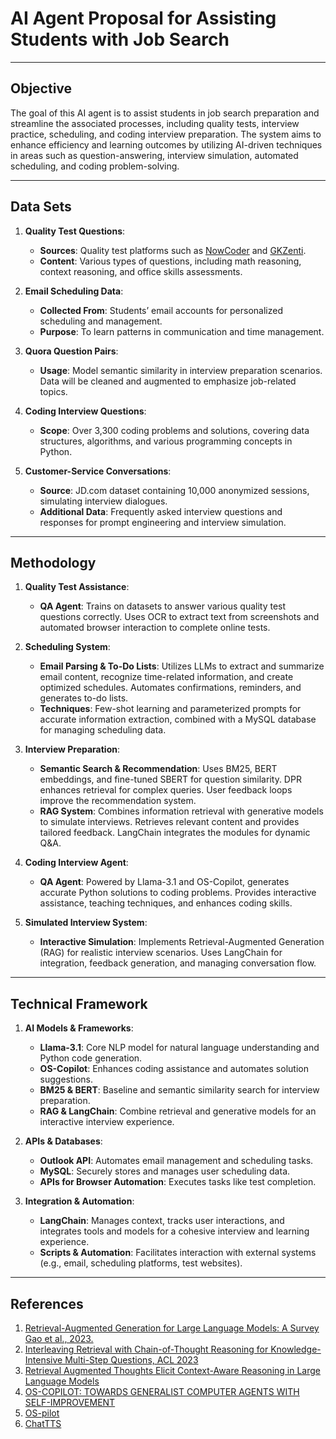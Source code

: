 # AI Agent Proposal for Assisting Students with Job Search

---

## Objective

The goal of this AI agent is to assist students in job search preparation and streamline the associated processes, including quality tests, interview practice, scheduling, and coding interview preparation. The system aims to enhance efficiency and learning outcomes by utilizing AI-driven techniques in areas such as question-answering, interview simulation, automated scheduling, and coding problem-solving.

---

## Data Sets

1. **Quality Test Questions**:
   - **Sources**: Quality test platforms such as [NowCoder](https://www.nowcoder.com/exam/intelligent?type=vip) and [GKZenti](https://www.gkzenti.cn/paper/1723610466312).
   - **Content**: Various types of questions, including math reasoning, context reasoning, and office skills assessments.

2. **Email Scheduling Data**:
   - **Collected From**: Students’ email accounts for personalized scheduling and management.
   - **Purpose**: To learn patterns in communication and time management.

3. **Quora Question Pairs**:
   - **Usage**: Model semantic similarity in interview preparation scenarios. Data will be cleaned and augmented to emphasize job-related topics.

4. **Coding Interview Questions**:
   - **Scope**: Over 3,300 coding problems and solutions, covering data structures, algorithms, and various programming concepts in Python.

5. **Customer-Service Conversations**:
   - **Source**: JD.com dataset containing 10,000 anonymized sessions, simulating interview dialogues.
   - **Additional Data**: Frequently asked interview questions and responses for prompt engineering and interview simulation.

---

## Methodology

1. **Quality Test Assistance**:
   - **QA Agent**: Trains on datasets to answer various quality test questions correctly. Uses OCR to extract text from screenshots and automated browser interaction to complete online tests.

2. **Scheduling System**:
   - **Email Parsing & To-Do Lists**: Utilizes LLMs to extract and summarize email content, recognize time-related information, and create optimized schedules. Automates confirmations, reminders, and generates to-do lists.
   - **Techniques**: Few-shot learning and parameterized prompts for accurate information extraction, combined with a MySQL database for managing scheduling data.

3. **Interview Preparation**:
   - **Semantic Search & Recommendation**: Uses BM25, BERT embeddings, and fine-tuned SBERT for question similarity. DPR enhances retrieval for complex queries. User feedback loops improve the recommendation system.
   - **RAG System**: Combines information retrieval with generative models to simulate interviews. Retrieves relevant content and provides tailored feedback. LangChain integrates the modules for dynamic Q&A.

4. **Coding Interview Agent**:
   - **QA Agent**: Powered by Llama-3.1 and OS-Copilot, generates accurate Python solutions to coding problems. Provides interactive assistance, teaching techniques, and enhances coding skills.

5. **Simulated Interview System**:
   - **Interactive Simulation**: Implements Retrieval-Augmented Generation (RAG) for realistic interview scenarios. Uses LangChain for integration, feedback generation, and managing conversation flow.

---

## Technical Framework

1. **AI Models & Frameworks**:
   - **Llama-3.1**: Core NLP model for natural language understanding and Python code generation.
   - **OS-Copilot**: Enhances coding assistance and automates solution suggestions.
   - **BM25 & BERT**: Baseline and semantic similarity search for interview preparation.
   - **RAG & LangChain**: Combine retrieval and generative models for an interactive interview experience.

2. **APIs & Databases**:
   - **Outlook API**: Automates email management and scheduling tasks.
   - **MySQL**: Securely stores and manages user scheduling data.
   - **APIs for Browser Automation**: Executes tasks like test completion.

3. **Integration & Automation**:
   - **LangChain**: Manages context, tracks user interactions, and integrates tools and models for a cohesive interview and learning experience.
   - **Scripts & Automation**: Facilitates interaction with external systems (e.g., email, scheduling platforms, test websites).

---

## References
1. [Retrieval-Augmented Generation for Large Language Models: A Survey Gao et al., 2023.](https://arxiv.org/html/2312.10997v5)
2. [Interleaving Retrieval with Chain-of-Thought Reasoning for Knowledge-Intensive Multi-Step Questions, ACL 2023](https://arxiv.org/html/2212.10509)
3. [Retrieval Augmented Thoughts Elicit Context-Aware Reasoning in Large Language Models](https://arxiv.org/html/2403.05313v1)
4. [OS-COPILOT: TOWARDS GENERALIST COMPUTER AGENTS WITH SELF-IMPROVEMENT](https://arxiv.org/pdf/2402.07456.pdf)
5. [OS-pilot](https://github.com/OS-Copilot/OS-Copilot)
6. [ChatTTS](https://github.com/xianyu110/ChatTTS)